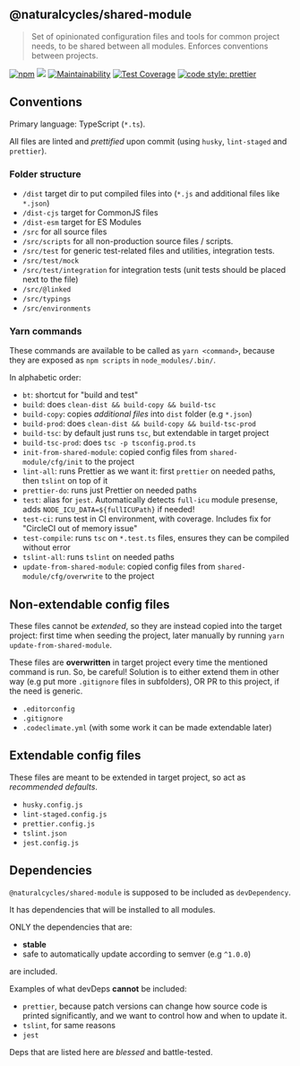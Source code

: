 ## @naturalcycles/shared-module

> Set of opinionated configuration files and tools for common project needs, to be shared between all modules. Enforces conventions between projects.

[![npm](https://img.shields.io/npm/v/@naturalcycles/shared-module/latest.svg)](https://www.npmjs.com/package/@naturalcycles/shared-module)
[![](https://circleci.com/gh/NaturalCycles/shared-module.svg?style=shield&circle-token=cbb20b471eb9c1d5ed975e28c2a79a45671d78ea)](https://circleci.com/gh/NaturalCycles/shared-module)
[![Maintainability](https://api.codeclimate.com/v1/badges/2f796927dce4bc0db5f6/maintainability)](https://codeclimate.com/github/NaturalCycles/shared-module/maintainability)
[![Test Coverage](https://api.codeclimate.com/v1/badges/2f796927dce4bc0db5f6/test_coverage)](https://codeclimate.com/github/NaturalCycles/shared-module/test_coverage)
[![code style: prettier](https://img.shields.io/badge/code_style-prettier-ff69b4.svg?style=flat-square)](https://github.com/prettier/prettier)

## Conventions

Primary language: TypeScript (`*.ts`).

All files are linted and _prettified_ upon commit (using `husky`, `lint-staged` and `prettier`).

### Folder structure

- `/dist` target dir to put compiled files into (`*.js` and additional files like `*.json`)
- `/dist-cjs` target for CommonJS files
- `/dist-esm` target for ES Modules
- `/src` for all source files
- `/src/scripts` for all non-production source files / scripts.
- `/src/test` for generic test-related files and utilities, integration tests.
- `/src/test/mock`
- `/src/test/integration` for integration tests (unit tests should be placed next to the file)
- `/src/@linked`
- `/src/typings`
- `/src/environments`

### Yarn commands

These commands are available to be called as `yarn <command>`, because they are exposed as `npm scripts` in
`node_modules/.bin/`.

In alphabetic order:

- `bt`: shortcut for "build and test"
- `build`: does `clean-dist && build-copy && build-tsc`
- `build-copy`: copies _additional files_ into `dist` folder (e.g `*.json`)
- `build-prod`: does `clean-dist && build-copy && build-tsc-prod`
- `build-tsc`: by default just runs `tsc`, but extendable in target project
- `build-tsc-prod`: does `tsc -p tsconfig.prod.ts`
- `init-from-shared-module`: copied config files from `shared-module/cfg/init` to the project
- `lint-all`: runs Prettier as we want it: first `prettier` on needed paths, then `tslint` on top of it
- `prettier-do`: runs just Prettier on needed paths
- `test`: alias for `jest`. Automatically detects `full-icu` module presense, adds `NODE_ICU_DATA=${fullICUPath}` if needed!
- `test-ci`: runs test in CI environment, with coverage. Includes fix for "CircleCI out of memory issue"
- `test-compile`: runs `tsc` on `*.test.ts` files, ensures they can be compiled without error
- `tslint-all`: runs `tslint` on needed paths
- `update-from-shared-module`: copied config files from `shared-module/cfg/overwrite` to the project

## Non-extendable config files

These files cannot be _extended_, so they are instead copied into the target project: first time when seeding the project,
later manually by running `yarn update-from-shared-module`.

These files are **overwritten** in target project every time the mentioned command is run. So, be careful! Solution is to
either extend them in other way (e.g put more `.gitignore` files in subfolders), OR PR to this project, if the need is generic.

- `.editorconfig`
- `.gitignore`
- `.codeclimate.yml` (with some work it can be made extendable later)

## Extendable config files

These files are meant to be extended in target project, so act as _recommended defaults_.

- `husky.config.js`
- `lint-staged.config.js`
- `prettier.config.js`
- `tslint.json`
- `jest.config.js`

## Dependencies

`@naturalcycles/shared-module` is supposed to be included as `devDependency`.

It has dependencies that will be installed to all modules.

ONLY the dependencies that are:

- **stable**
- safe to automatically update according to semver (e.g `^1.0.0`)

are included.

Examples of what devDeps **cannot** be included:

- `prettier`, because patch versions can change how source code is printed significantly,
  and we want to control how and when to update it.
- `tslint`, for same reasons
- `jest`

Deps that are listed here are _blessed_ and battle-tested.
